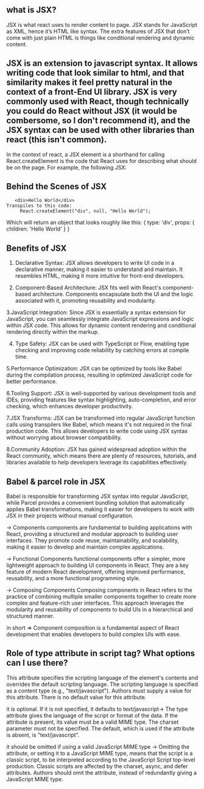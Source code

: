 ##  what is JSX?

   JSX is what react uses to render content to page. JSX stands for JavaScript as XML, hence 
   it’s HTML like syntax. The extra features of JSX that don’t come with just plain HTML is 
    things like conditional rendering and dynamic content.

## JSX is an extension to javascript syntax. It allows writing code that look similar to html, and that similarity makes it feel pretty natural in the context of a front-End UI library. JSX is very commonly used with React, though technically you could do React without JSX (it would be combersome, so I don't recommend it), and the JSX syntax can be used with other libraries than react (this isn't common).
In the context of react,
             a JSX element is a shorthand for calling React.createElement is the code that 
            React uses for describing what should be on the  page. For example, the following 
      JSX:
##  Behind the Scenes of JSX
       <div>Hello World</div>
    Transpiles to this code:
         React.createElement("div", null, "Hello World");

 Which will return an object that looks roughly like this:
        {
            type: 'div',
            props: {
                children: 'Hello World'
            }
        }
##  Benefits of JSX

 1. Declarative Syntax: JSX allows developers to write UI code in a declarative manner, 
      making it easier to understand and maintain. It resembles HTML, making it more intuitive 
     for front-end developers.

2. Component-Based Architecture: JSX fits well with React's component-based architecture. 
     Components encapsulate both the UI and the logic associated with it, promoting reusability 
    and modularity.

3.JavaScript Integration: Since JSX is essentially a syntax extension for JavaScript, you can seamlessly integrate JavaScript expressions and logic within JSX code. This allows for dynamic content rendering and conditional rendering directly within the markup.

4. Type Safety: JSX can be used with TypeScript or Flow, enabling type checking and improving code reliability by catching errors at compile time.

5.Performance Optimization: JSX can be optimized by tools like Babel during the compilation process, resulting in optimized JavaScript code for better performance.

6.Tooling Support: JSX is well-supported by various development tools and IDEs, providing features like syntax highlighting, auto-completion, and error checking, which enhances developer productivity.

7.JSX Transforms: JSX can be transformed into regular JavaScript function calls using transpilers like Babel, which means it's not required in the final production code. This allows developers to write code using JSX syntax without worrying about browser compatibility.

8.Community Adoption: JSX has gained widespread adoption within the React community, which means there are plenty of resources, tutorials, and libraries available to help developers leverage its capabilities effectively.

## Babel & parcel role in JSX

Babel is responsible for transforming JSX syntax into regular JavaScript, while Parcel provides a convenient bundling solution that automatically applies Babel transformations, making it easier for developers to work with JSX in their projects without manual configuration.

-> Components
components are fundamental to building applications with React, providing a structured and modular approach to building user interfaces. They promote code reuse, maintainability, and scalability, making it easier to develop and maintain complex applications.

-> Functional Components
   functional components offer a simpler, more lightweight approach to building UI components 
   in React. They are a key feature of modern React development, offering improved performance, 
   reusability, and a more functional programming style.

-> Composing Components
    Composing components in React refers to the practice of combining multiple smaller 
    components together to create more complex and feature-rich user interfaces. This approach 
   leverages the modularity and reusability of components to build UIs in a hierarchical and 
  structured manner.

in short => Component composition is a fundamental aspect of React development that enables developers to build complex UIs with ease.


## Role of type attribute in script tag? What options can I use there?

 This attribute specifies the scripting language of the element's contents and overrides the default scripting language. The scripting language is specified as a content type (e.g., "text/javascript"). Authors must supply a value for this attribute. There is no default value for this attribute. 
 
it is optional. If it is not specified, it defaults to text/javascript->
The type attribute gives the language of the script or format of the data. If the attribute is present, its value must be a valid MIME type. The charset parameter must not be specified. The default, which is used if the attribute is absent, is "text/javascript".

it should be omitted if using a valid JavaScript MIME type ->
Omitting the attribute, or setting it to a JavaScript MIME type, means that the script is a 
classic script, to be interpreted according to the JavaScript Script top-level production.  Classic scripts are affected by the charset, async, and defer attributes. Authors should omit 
the attribute, instead of redundantly giving a JavaScript MIME type.

